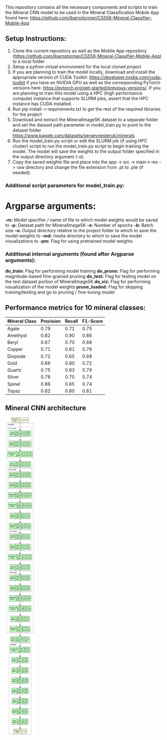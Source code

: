 This repository contains all the necessary components and scripts to train the Mineral CNN model to be used in the Mineral Classification Mobile App found here: 
https://github.com/ibarnstormer/CS556-Mineral-Classifier-Mobile-App

## Setup Instructions:
1. Clone the current repository as well as the Mobile App repository (https://github.com/ibarnstormer/CS556-Mineral-Classifier-Mobile-App) to a local folder
2. Setup a python virtual environment for the local cloned project
3. If you are planning to train the model locally, download and install the appropriate version of CUDA Toolkit: https://developer.nvidia.com/cuda-toolkit if you have an NVIDIA GPU as well as the corresponding PyTorch versions here: https://pytorch.org/get-started/previous-versions/. If you are planning to train this model using a HPC (high performance compute) instance that supports SLURM jobs, assert that the HPC instance has CUDA installed.
4. Run pip install -r requirements.txt to get the rest of the required libraries for the project
5. Download and extract the MineralImage5K dataset to a separate folder and set the dataset path parameter in model_train.py to point to the dataset folder https://www.kaggle.com/datasets/sergeynesteruk/minerals
6. Run the model_train.py script or edit the SLURM job (if using HPC cluster) script to run the model_train.py script to begin training the model. The model will save the weights to the output folder specified in the output directory argument (-o).
7. Copy the saved weights file and place into the app -> src -> main-> res -> raw directory and change the file extension from .pt to .pte (if needed).

### Additional script parameters for model_train.py:

# Argparse arguments:
**-m:** Model specifier / name of file to which model weights would be saved to
**-p:** Dataset path for MineralImage5K
**-e:** Number of epochs
**-b:** Batch size
**-o:** Output directory relative to the project folder to which to save the model weights to
**-md:** media directory to which to save the model visualizations to
**-pm:** Flag for using pretrained model weights

### Additional internal arguments (found after Argparse arguments):

**do_train:** Flag for performing model training
**do_prune:** Flag for performing magnitude-based fine-grained pruning
**do_test:** Flag for testing model on the test dataset portion of MineralImage5K
**do_viz:** Flag for performing visualization of the model weights
**prune_loaded:** Flag for skipping training/testing and go to pruning / fine-tuning model

## Performance metrics for 10 mineral classes:

| Mineral Class | Precision | Recall | F1-Score |
| ----------- | ----------- |----------- | ----------- |
| Agate | 0.79 | 0.71 | 0.75 |
| Amethyst | 0.82 | 0.90 | 0.86 |
| Beryl | 0.67 | 0.70 | 0.68 |
| Copper | 0.71 | 0.81 | 0.76 |
| Diopside | 0.72 | 0.65 | 0.68 |
| Gold | 0.66 | 0.80 | 0.72 |
| Quartz | 0.75 | 0.83 | 0.79 |
| Silver | 0.78 | 0.70 | 0.74 |
| Spinel | 0.86 | 0.65 | 0.74 |
| Topaz | 0.82 | 0.80 | 0.81 |

## Mineral CNN architecture
![Mineral CNN architecture](https://github.com/ibarnstormer/CS556-Mineral-Classifier/blob/main/media/mineralcnn_dsc_4_21_2025_viz.png)

